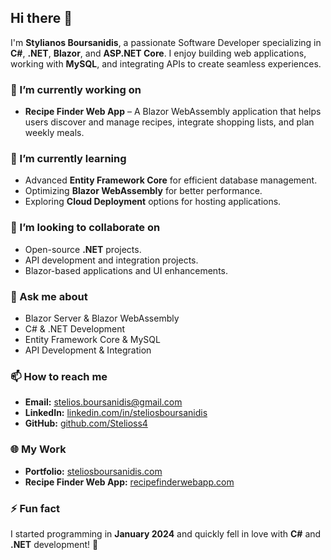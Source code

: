 ## Hi there 👋

I'm **Stylianos Boursanidis**, a passionate Software Developer specializing in **C#**, **.NET**, **Blazor**, and **ASP.NET Core**. I enjoy building web applications, working with **MySQL**, and integrating APIs to create seamless experiences.

### 🔭 I’m currently working on
- **Recipe Finder Web App** – A Blazor WebAssembly application that helps users discover and manage recipes, integrate shopping lists, and plan weekly meals.

### 🌱 I’m currently learning
- Advanced **Entity Framework Core** for efficient database management.
- Optimizing **Blazor WebAssembly** for better performance.
- Exploring **Cloud Deployment** options for hosting applications.

### 👯 I’m looking to collaborate on
- Open-source **.NET** projects.
- API development and integration projects.
- Blazor-based applications and UI enhancements.

### 💬 Ask me about
- Blazor Server & Blazor WebAssembly
- C# & .NET Development
- Entity Framework Core & MySQL
- API Development & Integration

### 📫 How to reach me
- **Email:** [stelios.boursanidis@gmail.com](mailto:stelios.boursanidis@gmail.com)
- **LinkedIn:** [linkedin.com/in/steliosboursanidis](https://www.linkedin.com/in/steliosboursanidis)
- **GitHub:** [github.com/Stelioss4](https://github.com/Stelioss4)

### 🌐 My Work
- **Portfolio:** [steliosboursanidis.com](https://steliosboursanidis.com)
- **Recipe Finder Web App:** [recipefinderwebapp.com](https://recipefinderwebapp.com)

### ⚡ Fun fact
I started programming in **January 2024** and quickly fell in love with **C#** and **.NET** development! 🚀


